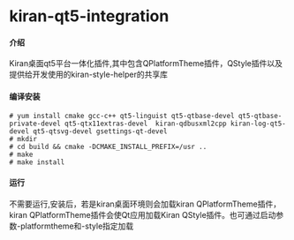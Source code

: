 # kiran-qt5-integration

#### 介绍
Kiran桌面qt5平台一体化插件,其中包含QPlatformTheme插件，QStyle插件以及提供给开发使用的kiran-style-helper的共享库

#### 编译安装
```shell
# yum install cmake gcc-c++ qt5-linguist qt5-qtbase-devel qt5-qtbase-private-devel qt5-qtx11extras-devel  kiran-qdbusxml2cpp kiran-log-qt5-devel qt5-qtsvg-devel gsettings-qt-devel
# mkdir
# cd build && cmake -DCMAKE_INSTALL_PREFIX=/usr ..
# make
# make install 
```

#### 运行
不需要运行,安装后，若是kiran桌面环境则会加载kiran QPlatformTheme插件，kiran QPlatformTheme插件会使Qt应用加载Kiran QStyle插件。也可通过启动参数-platformtheme和-style指定加载
